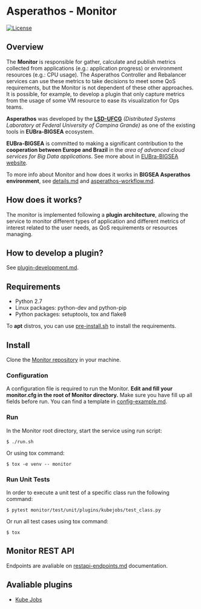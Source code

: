 # Asperathos - Monitor
[![License](https://img.shields.io/badge/License-Apache%202.0-blue.svg)](https://opensource.org/licenses/Apache-2.0)

## Overview
The **Monitor** is responsible for gather, calculate and publish metrics collected from applications (e.g.: application progress) or environment resources (e.g.: CPU usage).
The Asperathos Controller and Rebalancer services can use these metrics to take decisions to meet some QoS requirements, but the Monitor is not dependent of these other approaches.
It is possible, for example, to develop a plugin that only capture metrics from the usage of some VM resource to ease its visualization for Ops teams.

**Asperathos** was developed by the [**LSD-UFCG**](https://www.lsd.ufcg.edu.br/#/) *(Distributed Systems Laboratory at Federal University of Campina Grande)* as one of the existing tools in **EUBra-BIGSEA** ecosystem.

**EUBra-BIGSEA** is committed to making a significant contribution to the **cooperation between Europe and Brazil** in the *area of advanced cloud services for Big Data applications*. See more about in [EUBra-BIGSEA website](http://www.eubra-bigsea.eu/).

To more info about Monitor and how does it works in **BIGSEA Asperathos environment**, see [details.md](docs/details.md) and [asperathos-workflow.md](docs/asperathos-workflow.md).

## How does it works?
The monitor is implemented following a **plugin architecture**, allowing the service to monitor different types of application and different metrics of interest related to the user needs, as QoS requirements or resources managing. 

## How to develop a plugin?
See [plugin-development.md](docs/plugin-development.md).

## Requirements
* Python 2.7
* Linux packages: python-dev and python-pip
* Python packages: setuptools, tox and flake8

To **apt** distros, you can use [pre-install.sh](pre-install.sh) to install the requirements.

## Install
Clone the [Monitor repository](https://github.com/ufcg-lsd/asperathos-monitor) in your machine.

### Configuration
A configuration file is required to run the Monitor. **Edit and fill your monitor.cfg in the root of Monitor directory.** Make sure you have fill up all fields before run.
You can find a template in [config-example.md](config-example.md). 

### Run
In the Monitor root directory, start the service using run script:
```
$ ./run.sh
```

Or using tox command:
```
$ tox -e venv -- monitor
```

### Run Unit Tests
 In order to execute a unit test of a specific class run the following command:
 ```
$ pytest monitor/test/unit/plugins/kubejobs/test_class.py
```
 Or run all test cases using tox command:
 ```
$ tox
```

## Monitor REST API
Endpoints are avaliable on [restapi-endpoints.md](docs/restapi-endpoints.md) documentation.

## Avaliable plugins
* [Kube Jobs](docs/plugins/kubejobs.md)
